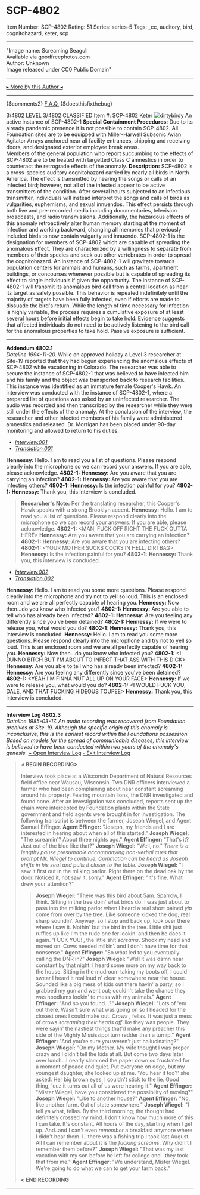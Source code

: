 # SCP-4802
Item Number: SCP-4802
Rating: 51
Series: series-5
Tags: _cc, auditory, bird, cognitohazard, keter, scp

---

"Image name: Screaming Seagull  
Available via goodfreephotos.com  
Author: Unknown  
Image released under CC0 Public Domain"
* * *
[▸ More by this Author ◂](http://www.scp-wiki.net/manymeats)
* * *
{$comments2}
[F.A.Q.](https://scp-wiki.wikidot.com/component:info-ayers)
{$doesthisfixthebug}
  

3/4802 LEVEL 3/4802
CLASSIFIED
Item #: SCP-4802
Keter
[![dirtybirdy](https://scp-wiki.wdfiles.com/local--resized-images/scp-4802/dirtybirdy/medium.jpg)](https://scp-wiki.wdfiles.com/local--files/scp-4802/dirtybirdy)
An active instance of SCP-4802-1
**Special Containment Procedures:** Due to its already pandemic presence it is not possible to contain SCP-4802.
All Foundation sites are to be equipped with Miller-Harwell Subsonic Avian Agitator Arrays anchored near all facility entrances, shipping and receiving doors, and designated exterior employee break areas.  
Members of the general population who report succumbing to the effects of SCP-4802 are to be treated with targetted Class C amnestics in order to counteract the retrograde effects of the anomaly.
**Description:** SCP-4802 is a cross-species auditory cognitohazard carried by nearly all birds in North America. The effect is transmitted by hearing the songs or calls of an infected bird; however, not all of the infected appear to be active transmitters of the condition. After several hours subjected to an infectious transmitter, individuals will instead interpret the songs and calls of birds as vulgarities, euphemisms, and sexual innuendos.
This effect persists through both live and pre-recorded media including documentaries, television broadcasts, and radio transmissions. Additionally, the hazardous effects of this anomaly retroactively alter human memory starting at the moment of infection and working backward, changing all memories that previously included birds to now contain vulgarity and innuendo.
SCP-4802-1 is the designation for members of SCP-4802 which are capable of spreading the anomalous effect. They are characterized by a willingness to separate from members of their species and seek out other vertebrates in order to spread the cognitohazard. An instance of SCP-4802-1 will gravitate towards population centers for animals and humans, such as farms, apartment buildings, or concourses whenever possible but is capable of spreading its effect to single individuals if given the opportunity.
The instance of SCP-4802-1 will transmit its anomalous bird call from a central location as near its target as safely possible. This behavior is repeated indefinitely until the majority of targets have been fully infected, even if efforts are made to dissuade the bird's return. While the length of time necessary for infection is highly variable, the process requires a cumulative exposure of at least several hours before initial effects begin to take hold. Evidence suggests that affected individuals do not need to be actively listening to the bird call for the anomalous properties to take hold. Passive exposure is sufficient.
* * *
**Addendum 4802.1**  
_Dateline 1994-11-20._ While on approved holiday a Level 3 researcher at Site-19 reported that they had begun experiencing the anomalous effects of SCP-4802 while vacationing in Colorado. The researcher was able to secure the instance of SCP-4802-1 that was believed to have infected him and his family and the object was transported back to research facilities. This instance was identified as an immature female Cooper's Hawk.
An interview was conducted with the instance of SCP-4802-1, where a prepared list of questions was asked by an uninfected researcher. The audio was recorded and then transcribed by the researcher while they were still under the effects of the anomaly. At the conclusion of the interview, the researcher and other infected members of his family were administered amnestics and released. Dr. Morrigan has been placed under 90-day monitoring and allowed to return to his duties.
  * [_Interview.001_](javascript:;)
  * [_Translation.001_](javascript:;)

**Hennessy:** Hello. I am to read you a list of questions. Please respond clearly into the microphone so we can record your answers. If you are able, please acknowledge.
**4802-1:** <One short screech>
**Hennessy:** Are you aware that you are carrying an infection?
**4802-1:** <Unintelligible screeching>
**Hennessy:** Are you aware that you are infecting others?
**4802-1:** <Several low-tone caws>
**Hennessy:** Is the infection painful for you?
**4802-1:** <Unintelligible screeching>
**Hennessy:** Thank you, this interview is concluded.
> **Researcher's Note:** Per the translating researcher, this Cooper's Hawk speaks with a strong Brooklyn accent.
**Hennessy:** Hello. I am to read you a list of questions. Please respond clearly into the microphone so we can record your answers. If you are able, please acknowledge.
**4802-1:** <MAN, FUCK OFF RIGHT THE FUCK OUTTA HERE>
**Hennessy:** Are you aware that you are carrying an infection?
**4802-1:** <HEY ARE YOU AWARE YOUR WIFE IS A FLEA-RIDDEN GUTTER-SKANK>
**Hennessy:** Are you aware that you are infecting others?
**4802-1:** <YOUR MOTHER SUCKS COCKS IN HELL, DIRTBAG>
**Hennessy:** Is the infection painful for you?
**4802-1:** <NO MORE THAN THE POUNDING I GAVE YOUR WIFE LAST NIGHT>
**Hennessy:** Thank you, this interview is concluded.
  
  

  * [_Interview.002_](javascript:;)
  * [_Translation.002_](javascript:;)

**Hennessy:** Hello. I am to read you some more questions. Please respond clearly into the microphone and try not to yell so loud. This is an enclosed room and we are all perfectly capable of hearing you.
**Hennessy:** Now then…do you know who infected you?
**4802-1:** <Rapid cawing>
**Hennessy:** Are you able to tell who has already been infected?
**4802-1:** <One long caw accompanied by wing flapping>
**Hennessy:** Are you feeling any differently since you've been detained?
**4802-1:** <Unintelligble screeching>
**Hennessy:** If we were to release you, what would you do?
**4802-1:** <Unintelligble screeching>
**Hennessy:** Thank you, this interview is concluded.
**Hennessy:** Hello. I am to read you some more questions. Please respond clearly into the microphone and try not to yell so loud. This is an enclosed room and we are all perfectly capable of hearing you.
**Hennessy:** Now then…do you know who infected you?
**4802-1:** <I DUNNO BITCH BUT I'M ABOUT TO INFECT THAT ASS WITH THIS DICK>
**Hennessy:** Are you able to tell who has already been infected?
**4802-1:** <YO THIS DUDE RIGHT HERE WITH THE CROTCH ROT>
**Hennessy:** Are you feeling any differently since you've been detained?
**4802-1:** <YEAH I'M FINNA NUT ALL UP ON YOUR FACE>
**Hennessy:** If we were to release you, what would you do?
**4802-1:** <I WOULD FUCK YOU, DALE, AND THAT FUCKING HIDEOUS TOUPEE>
**Hennessy:** Thank you, this interview is concluded.
* * *
**Interview Log 4802.3**  
_Dateline 1985-03-17. An audio recording was recovered from Foundation archives at Site-19. Although the specific origin of this anomaly is inconclusive, this is the earliest record within the Foundations possession. Based on models for the spread of communicable diseases, this interview is believed to have been conducted within two years of the anomaly's genesis._
[\+ Open Interview Log](javascript:;)
[\- Exit Interview Log](javascript:;)
> **< BEGIN RECORDING>**
>   
>  Interview took place at a Wisconsin Department of Natural Resources field office near Wausau, Wisconsin. Two DNR officers interviewed a farmer who had been complaining about near constant screaming around his property. Fearing mountain lions, the DNR investigated and found none. 
> After an investigation was concluded, reports sent up the chain were intercepted by Foundation plants within the State government and field agents were brought in for investigation. The following transcript is between the farmer, Joseph Wiegel, and Agent Samuel Effinger.
> **Agent Effinger:** "Joseph, my friends and I are interested in hearing about when all of this started."
> **Joseph Wiegel:** "The screamin'? About three nights ago."
> **Agent Effinger:** "That's it? Just out of the blue like that?"
> **Joseph Wiegel:** "Well, no."
> _There is a lengthy pause presumable accompanying non-verbal cues that prompt Mr. Wiegel to continue. Commotion can be heard as Joseph shifts in his seat and pulls it closer to the table._
> **Joseph Wiegel:** "I saw it first out in the milking parlor. Right there on the dead oak by the door. Noticed it, not saw it, sorry."
> **Agent Effinger:** "It's fine. What drew your attention?"
> > **Joseph Wiegel:** "There was this bird about 5am. Sparrow, I think. Sitting in the tree doin' what birds do. I was just about to pass into the milking parlor when I heard a real short pained _yip_ come from over by the tree. Like someone kicked the dog; real sharp soundin'. Anyway, so I stop and back up, look over there where I saw it. Nothin' but the bird in the tree. Little shit just ruffles up like I'm the rude one fer lookin' and then he does it again. 'FUCK YOU!', the little shit _screams_. Shook my head and moved on. Cows needed milkin'. and I don't have time for that nonsense."
> **Agent Effinger:** "So what led to you eventually calling the DNR in?"
> **Joseph Wiegel:** "Well it was damn near constant by that night. I heard some more on my way back to the house. Sitting in the mudroom taking my boots off, I could swear I heard it real loud n' clear somewhere near the house. Sounded like a big mess of kids out there havin' a party, so I grabbed my gun and went out; couldn't take the chance they was hoodlums lookin' to mess with my animals."
> **Agent Effinger:** "And so you found…?"
> **Joseph Wiegel:** "Lots of 'em out there. Wasn't sure what was going on so I headed for the closest ones I could make out. _Crows_ , fellas. It was just a mess of crows _screaming their heads off_ like they was people. They were sayin' the nastiest things that'd make any preacher this side of the Mighty Mississippi turn redder than a turnip."
> **Agent Effinger:** "And you're sure you weren't just hallucinating?"
> **Joseph Wiegel:** "On my Mother. My wife thought I was proper crazy and I didn't tell the kids at all. But come two days later over lunch…I nearly slammed the paper down so frustrated for a moment of peace and quiet. Put everyone on edge, but my youngest daughter, she looked up at me. 'You hear it too?' she asked. Her big brown eyes, I couldn't stick to the lie. Good thing, 'cuz it turns out all of us were hearing it."
> **Agent Effinger:** "Mister Wiegel, have you considered the possibility of moving?"
> **Joseph Wiegel:** "Like to another house?"
> **Agent Effinger:** "No, like another farm. Out of state somewhere."
> **Joseph Wiegel:** "I tell ya what, fellas. By the third morning, the thought had definitely crossed my mind. I don't know how much more of this I can take. It's constant. All hours of the day, starting when I get up. And..and I can't even _remember_ a breakfast anymore where I didn't hear them. I…there was a fishing trip I took last August. All I can remember about it is the _fucking screams_. Why didn't I remember them before?"
> **Joseph Wiegel:** "That was my last vacation with my son before he left for college and…they took that from me."
> **Agent Effinger:** "We understand, Mister Wiegel. We're going to do what we can to get your farm back."  
> 
> **< END RECORDING**
  

* * *